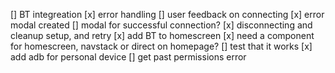 [] BT integreation
    [x] error handling
    [] user feedback on connecting
        [x] error modal created
        [] modal for successful connection?
    [x] disconnecting and cleanup setup, and retry
    [x] add BT to homescreen
        [x] need a component for homescreen, navstack or direct on homepage?
    [] test that it works
        [x] add adb for personal device
        [] get past permissions error
